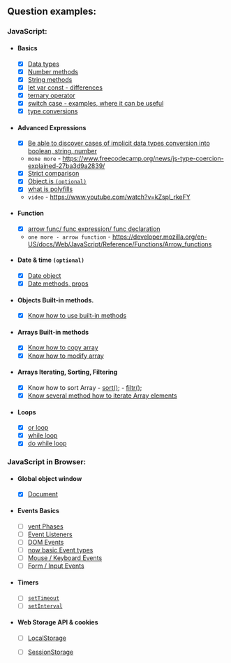 ## Question examples:

### JavaScript:

- #### Basics

  - [x] [Data types](https://developer.mozilla.org/en-US/docs/Web/JavaScript/Data_structures)
  - [x] [Number methods](https://developer.mozilla.org/en-US/docs/Web/JavaScript/Reference/Global_Objects/Number/isInteger)
  - [x] [String methods](https://developer.mozilla.org/en-US/docs/Web/JavaScript/Reference/Global_Objects/String)
  - [x] [let var const - differences](https://www.geeksforgeeks.org/difference-between-var-let-and-const-keywords-in-javascript/)
  - [x] [ternary operator](https://developer.mozilla.org/en-US/docs/Web/JavaScript/Reference/Operators/Conditional_Operator)
  - [x] [switch case - examples, where it can be useful](https://developer.mozilla.org/en-US/docs/Web/JavaScript/Reference/Statements/switch)
  - [x] [type conversions](https://javascript.info/type-conversions)

- #### Advanced Expressions

  - [x] [Be able to discover cases of implicit data types conversion into boolean, string, number](https://betterprogramming.pub/implicit-and-explicit-coercion-in-javascript-b23d0cb1a750)  
   - `mone more` - https://www.freecodecamp.org/news/js-type-coercion-explained-27ba3d9a2839/
  - [x] [Strict comparison](https://developer.mozilla.org/en-US/docs/Web/JavaScript/Reference/Operators/Strict_equality)
  - [x] [Object.is `(optional)`](https://developer.mozilla.org/en-US/docs/Web/JavaScript/Reference/Global_Objects/Object/is)
  - [x] [what is polyfills](https://developer.mozilla.org/en-US/docs/Glossary/Polyfill)
   - `video` - https://www.youtube.com/watch?v=kZspl_rkeFY

- #### Function

  - [x] [arrow func/ func expression/ func declaration](https://developer.mozilla.org/en-US/docs/Web/JavaScript/Guide/Functions)
   - `one more - arrow function` - https://developer.mozilla.org/en-US/docs/Web/JavaScript/Reference/Functions/Arrow_functions
- #### Date & time `(optional)`

  - [x] [Date object](https://javascript.info/date)
  - [x] [Date methods, props](https://javascript.info/date)

- #### Objects Built-in methods.

  - [x] [Know how to use built-in methods](https://dev.to/elpepebenitez/built-in-methods-in-javascript-4bll)

- #### Arrays Built-in methods

  - [x] [Know how to copy array](https://www.samanthaming.com/tidbits/35-es6-way-to-clone-an-array/)
  - [x] [Know how to modify array](https://www.w3schools.com/js/js_array_methods.asp)

- #### Arrays Iterating, Sorting, Filtering

  - [x] Know how to sort Array - [sort()](https://www.w3schools.com/jsref/jsref_sort.asp);
                               - [filtr()](https://www.w3schools.com/jsref/jsref_filter.asp);
  - [x] [Know several method how to iterate Array elements](https://www.geeksforgeeks.org/ways-iterating-array-javascript/)

- #### Loops

  - [x] [or loop](https://developer.mozilla.org/en-US/docs/Web/JavaScript/Guide/Loops_and_iteration#for_statement)
  - [x] [while loop](https://developer.mozilla.org/en-US/docs/Web/JavaScript/Guide/Loops_and_iteration#while_statement)
  - [x] [do while loop](https://developer.mozilla.org/en-US/docs/Web/JavaScript/Guide/Loops_and_iteration#do...while_statement)

### JavaScript in Browser:

- #### Global object window

  - [x] [Document](https://javascript.info/global-object)

- #### Events Basics

  - [ ] [vent Phases]()
  - [ ] [Event Listeners]()
  - [ ] [DOM Events]()
  - [ ] [now basic Event types]()
  - [ ] [Mouse / Keyboard Events]()
  - [ ] [Form / Input Events]()

- #### Timers

  - [ ] [`setTimeout`]()
  - [ ] [`setInterval`]()

- #### Web Storage API & cookies

  - [ ] [LocalStorage]()
  - [ ] [SessionStorage]()

